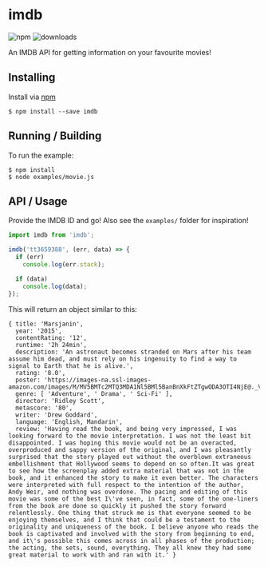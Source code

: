 imdb
====
![npm](https://img.shields.io/npm/v/imdb.svg)
![downloads](https://img.shields.io/npm/dt/imdb.svg)

An IMDB API for getting information on your favourite movies!

## Installing
Install via [npm](https://npmjs.com)

    $ npm install --save imdb

## Running / Building
To run the example:

    $ npm install
    $ node examples/movie.js
    
## API / Usage

Provide the IMDB ID and go! Also see the `examples/` folder for inspiration!

```javascript
import imdb from 'imdb';

imdb('tt3659388', (err, data) => {
  if (err)
    console.log(err.stack);

  if (data)
    console.log(data);
});
```

This will return an object similar to this:

```
{ title: 'Marsjanin',
  year: '2015',
  contentRating: '12',
  runtime: '2h 24min',
  description: 'An astronaut becomes stranded on Mars after his team assume him dead, and must rely on his ingenuity to find a way to signal to Earth that he is alive.',
  rating: '8.0',
  poster: 'https://images-na.ssl-images-amazon.com/images/M/MV5BMTc2MTQ3MDA1Nl5BMl5BanBnXkFtZTgwODA3OTI4NjE@._V1_UX182_CR0,0,182,268_AL_.jpg',
  genre: [ 'Adventure', ' Drama', ' Sci-Fi' ],
  director: 'Ridley Scott',
  metascore: '80',
  writer: 'Drew Goddard',
  language: 'English, Mandarin',
  review: 'Having read the book, and being very impressed, I was looking forward to the movie interpretation. I was not the least bit disappointed. I was hoping this movie would not be an overacted, overproduced and sappy version of the original, and I was pleasantly surprised that the story played out without the overblown extraneous embellishment that Hollywood seems to depend on so often.It was great to see how the screenplay added extra material that was not in the book, and it enhanced the story to make it even better. The characters were interpreted with full respect to the intention of the author, Andy Weir, and nothing was overdone. The pacing and editing of this movie was some of the best I\'ve seen, in fact, some of the one-liners from the book are done so quickly it pushed the story forward relentlessly. One thing that struck me is that everyone seemed to be enjoying themselves, and I think that could be a testament to the originality and uniqueness of the book. I believe anyone who reads the book is captivated and involved with the story from beginning to end, and it\'s possible this comes across in all phases of the production; the acting, the sets, sound, everything. They all knew they had some great material to work with and ran with it.' }

```
